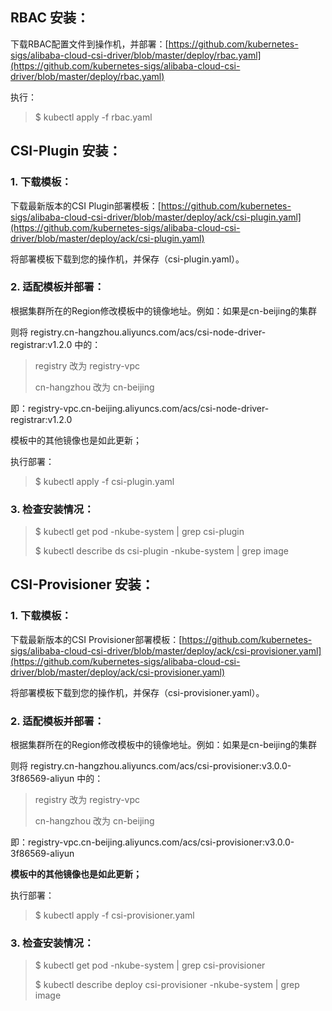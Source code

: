 
## RBAC 安装：

下载RBAC配置文件到操作机，并部署：[https://github.com/kubernetes-sigs/alibaba-cloud-csi-driver/blob/master/deploy/rbac.yaml](https://github.com/kubernetes-sigs/alibaba-cloud-csi-driver/blob/master/deploy/rbac.yaml)

执行：
>$ kubectl apply -f rbac.yaml


## CSI-Plugin 安装：

### 1. 下载模板：
下载最新版本的CSI Plugin部署模板：[https://github.com/kubernetes-sigs/alibaba-cloud-csi-driver/blob/master/deploy/ack/csi-plugin.yaml](https://github.com/kubernetes-sigs/alibaba-cloud-csi-driver/blob/master/deploy/ack/csi-plugin.yaml)

将部署模板下载到您的操作机，并保存（csi-plugin.yaml）。


### 2. 适配模板并部署：
根据集群所在的Region修改模板中的镜像地址。例如：如果是cn-beijing的集群

则将 registry.cn-hangzhou.aliyuncs.com/acs/csi-node-driver-registrar:v1.2.0 中的：
> registry 改为 registry-vpc
>
> cn-hangzhou 改为 cn-beijing

即：registry-vpc.cn-beijing.aliyuncs.com/acs/csi-node-driver-registrar:v1.2.0

模板中的其他镜像也是如此更新；

执行部署：
>$ kubectl apply -f csi-plugin.yaml

### 3. 检查安装情况：

> $ kubectl get pod -nkube-system | grep csi-plugin
>
> $ kubectl describe ds csi-plugin -nkube-system | grep image


## CSI-Provisioner 安装：

### 1. 下载模板：
下载最新版本的CSI Provisioner部署模板：[https://github.com/kubernetes-sigs/alibaba-cloud-csi-driver/blob/master/deploy/ack/csi-provisioner.yaml](https://github.com/kubernetes-sigs/alibaba-cloud-csi-driver/blob/master/deploy/ack/csi-provisioner.yaml)

将部署模板下载到您的操作机，并保存（csi-provisioner.yaml）。


### 2. 适配模板并部署：
根据集群所在的Region修改模板中的镜像地址。例如：如果是cn-beijing的集群

则将 registry.cn-hangzhou.aliyuncs.com/acs/csi-provisioner:v3.0.0-3f86569-aliyun 中的：
> registry 改为 registry-vpc
>
> cn-hangzhou 改为 cn-beijing

即：registry-vpc.cn-beijing.aliyuncs.com/acs/csi-provisioner:v3.0.0-3f86569-aliyun

**模板中的其他镜像也是如此更新；**

执行部署：
>$ kubectl apply -f csi-provisioner.yaml

### 3. 检查安装情况：

> $ kubectl get pod -nkube-system | grep csi-provisioner
>
> $ kubectl describe deploy csi-provisioner -nkube-system | grep image

